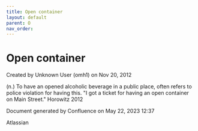 ```yaml
---
title: Open container
layout: default
parent: O
nav_order:
---
```


# Open container

Created by  Unknown User (omh1) on Nov 20, 2012

(n.) To have an opened alcoholic beverage in a public place, often refers to police violation for having this. &quot;I got a ticket for having an open container on Main Street.&quot; Horowitz 2012

Document generated by Confluence on May 22, 2023 12:37

Atlassian
